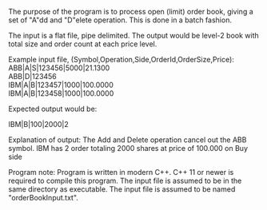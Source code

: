 The purpose of the program is to process open (limit) order book, giving a set of "A"dd and "D"elete operation. 
This is done in a batch fashion.<p>
The input is a flat file, pipe delimited.
The output would be level-2 book with total size and order count at each price level.

Example input file, (Symbol,Operation,Side,OrderId,OrderSize,Price): <br>
ABB|A|S|123456|5000|21.1300<br>
ABB|D|123456<br>
IBM|A|B|123457|1000|100.0000<br>
IBM|A|B|123458|1000|100.0000<br>

Expected output would be:

IBM|B|100|2000|2

Explanation of output:
The Add and Delete operation cancel out the ABB symbol.
IBM has 2 order totaling 2000 shares at price of 100.000 on Buy side

Program note:
Program is written in modern C++. C++ 11 or newer is required to compile this program.
The input file is assumed to be in the same directory as executable.
The input file is assumed to be named "orderBookInput.txt".
